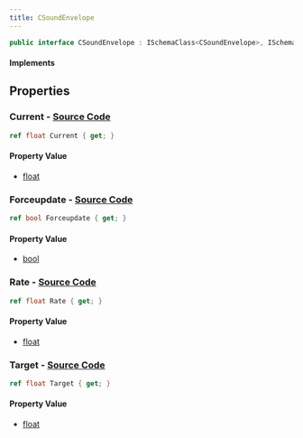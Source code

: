 ```yaml
---
title: CSoundEnvelope
---
```


```csharp
public interface CSoundEnvelope : ISchemaClass<CSoundEnvelope>, ISchemaField, ISchemaClass, INativeHandle
```

#### Implements

## Properties

### **Current** - [Source Code](https://github.com/swiftly-solution/swiftlys2/blob/main/managed/src/SwiftlyS2.Generated/Schemas/Interfaces/CSoundEnvelope.cs#L16)

```csharp
ref float Current { get; }
```

#### Property Value

- [float](https://learn.microsoft.com/dotnet/api/system.single)

### **Forceupdate** - [Source Code](https://github.com/swiftly-solution/swiftlys2/blob/main/managed/src/SwiftlyS2.Generated/Schemas/Interfaces/CSoundEnvelope.cs#L22)

```csharp
ref bool Forceupdate { get; }
```

#### Property Value

- [bool](https://learn.microsoft.com/dotnet/api/system.boolean)

### **Rate** - [Source Code](https://github.com/swiftly-solution/swiftlys2/blob/main/managed/src/SwiftlyS2.Generated/Schemas/Interfaces/CSoundEnvelope.cs#L20)

```csharp
ref float Rate { get; }
```

#### Property Value

- [float](https://learn.microsoft.com/dotnet/api/system.single)

### **Target** - [Source Code](https://github.com/swiftly-solution/swiftlys2/blob/main/managed/src/SwiftlyS2.Generated/Schemas/Interfaces/CSoundEnvelope.cs#L18)

```csharp
ref float Target { get; }
```

#### Property Value

- [float](https://learn.microsoft.com/dotnet/api/system.single)

